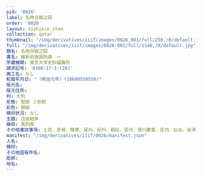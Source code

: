 ```yaml
---
pid: '0026'
label: 名物合戦之図
order: '0026'
layout: nishikie_item
collection: qatar
thumbnail: "/img/derivatives/iiif/images/0026_001/full/250,/0/default.jpg"
full: "/img/derivatives/iiif/images/0026_001/full/1140,/0/default.jpg"
題名: 名物合戦之図
書名: 維新前後諷刺画　一
所蔵機関: 東京大学史料編纂所
請求記号: '0380-17-1-(26)'
画工名: なし
和暦年月日: "（明治元年）(18680550550)"
版元名: 
版元住所: 
判: 大判
形態: 竪絵 ２枚続
彩色: 錦絵
検印状況: なし
主題: 戊辰戦争
細目: 風刺画
その他書誌事項: 土佐、彦根、薩摩、尾州、紀州、朝廷、芸州、徳川慶喜、庄内、仙台、会津
manifest: "/img/derivatives/iiif/0026/manifest.json"
人名: 
検印: 
その他固有件名: 
彫師: 
地名: 
---
```

